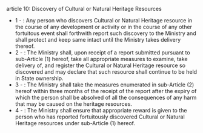 article 10: Discovery of Cultural or Natural Heritage Resources

<ul>
			<li>1 - : Any person who discovers Cultural or Natural Heritage resource in the course of any development or activity or in the course of any other fortuitous event shall forthwith report such discovery to the Ministry and shall protect and keep same intact until the Ministry takes delivery thereof.<ul>
			</ul></li>			<li>2 - : The Ministry shall, upon receipt of a report submitted pursuant to sub-Article (1) hereof, take all appropriate measures to examine, take delivery of, and register the Cultural or Natural Heritage resource so discovered and may declare that such resource shall continue to be held in State ownership.<ul>
			</ul></li>			<li>3 - : The Ministry shall take the measures enumerated in sub-Article (2) hereof within three months of the receipt of the report after the expiry of which the person shall be absolved of all the consequences of any harm that may be caused on the heritage resources.<ul>
			</ul></li>			<li>4 - : The Ministry shall ensure that appropriate reward is given to the person who has reported fortuitously discovered Cultural or Natural Heritage resources under sub-Article (1) hereof.<ul>
			</ul></li></ul>